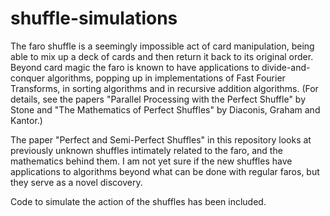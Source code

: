 # shuffle-simulations
The faro shuffle is a seemingly impossible act of card manipulation, being able to mix up a deck of cards and then return it back to its original order. Beyond card magic the faro is known to have applications to divide-and-conquer algorithms, popping up in implementations of Fast Fourier Transforms, in sorting algorithms and in recursive addition algorithms. (For details, see the papers "Parallel Processing with the Perfect Shuffle" by Stone and "The Mathematics of Perfect Shuffles" by Diaconis, Graham and Kantor.)

The paper "Perfect and Semi-Perfect Shuffles" in this repository looks at previously unknown shuffles intimately related to the faro, and the mathematics behind them. I am not yet sure if the new shuffles have applications to algorithms beyond what can be done with regular faros, but they serve as a novel discovery.

Code to simulate the action of the shuffles has been included.
